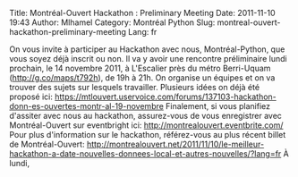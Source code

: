 Title: Montréal-Ouvert Hackathon : Preliminary Meeting
Date: 2011-11-10 19:43
Author: Mlhamel
Category: Montréal Python
Slug: montreal-ouvert-hackathon-preliminary-meeting
Lang: fr

On vous invite à participer au Hackathon avec nous, Montréal-Python, que
vous soyez déjà inscrit ou non. Il va y avoir une rencontre préliminaire
lundi prochain, le 14 novembre 2011, à L'Escalier près du métro
Berri-Uquam (http://g.co/maps/t792h), de 19h à 21h. On organise un
équipes et on va trouver des sujets sur lesquels travailler. Plusieurs
idées on déjà été proposé ici:
https://mtlouvert.uservoice.com/forums/137103-hackathon-donn-es-ouvertes-montr-al-19-novembre
Finalement, si vous planifiez d'assiter avec nous au hackathon,
assurez-vous de vous enregistrer avec Montréal-Ouvert sur eventbright
ici: http://montrealouvert.eventbrite.com/ Pour plus d'information sur
le hackathon, référez-vous au plus récent billet de Montréal-Ouvert:
http://montrealouvert.net/2011/11/10/le-meilleur-hackathon-a-date-nouvelles-donnees-local-et-autres-nouvelles/?lang=fr
À lundi,
